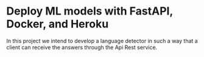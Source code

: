 # Deploy ML models with FastAPI, Docker, and Heroku
In this project we intend to develop a language detector in such a way that a client can receive the answers through the Api Rest service.
